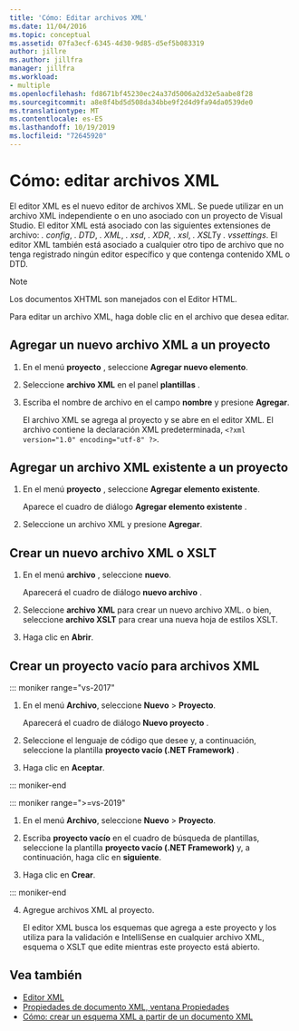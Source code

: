 ```yaml
---
title: 'Cómo: Editar archivos XML'
ms.date: 11/04/2016
ms.topic: conceptual
ms.assetid: 07fa3ecf-6345-4d30-9d85-d5ef5b083319
author: jillre
ms.author: jillfra
manager: jillfra
ms.workload:
- multiple
ms.openlocfilehash: fd8671bf45230ec24a37d5006a2d32e5aabe8f28
ms.sourcegitcommit: a8e8f4bd5d508da34bbe9f2d4d9fa94da0539de0
ms.translationtype: MT
ms.contentlocale: es-ES
ms.lasthandoff: 10/19/2019
ms.locfileid: "72645920"
---
```

# <a name="how-to-edit-xml-files"></a>Cómo: editar archivos XML

El editor XML es el nuevo editor de archivos XML. Se puede utilizar en un archivo XML independiente o en uno asociado con un proyecto de Visual Studio. El editor XML está asociado con las siguientes extensiones de archivo: *. config*, *. DTD*, *. XML*, *. xsd*, *. XDR*, *. xsl*, *. XSLT*y *. vssettings*. El editor XML también está asociado a cualquier otro tipo de archivo que no tenga registrado ningún editor específico y que contenga contenido XML o DTD.

> [!NOTE]
> Los documentos XHTML son manejados con el Editor HTML.

Para editar un archivo XML, haga doble clic en el archivo que desea editar.

## <a name="add-a-new-xml-file-to-a-project"></a>Agregar un nuevo archivo XML a un proyecto

1. En el menú **proyecto** , seleccione **Agregar nuevo elemento**.

2. Seleccione **archivo XML** en el panel **plantillas** .

3. Escriba el nombre de archivo en el campo **nombre** y presione **Agregar**.

   El archivo XML se agrega al proyecto y se abre en el editor XML. El archivo contiene la declaración XML predeterminada, `<?xml version="1.0" encoding="utf-8" ?>`.

## <a name="add-an-existing-xml-file-to-a-project"></a>Agregar un archivo XML existente a un proyecto

1. En el menú **proyecto** , seleccione **Agregar elemento existente**.

   Aparece el cuadro de diálogo **Agregar elemento existente** .

2. Seleccione un archivo XML y presione **Agregar**.

## <a name="create-a-new-xml-or-xslt-file"></a>Crear un nuevo archivo XML o XSLT

1. En el menú **archivo** , seleccione **nuevo**.

   Aparecerá el cuadro de diálogo **nuevo archivo** .

2. Seleccione **archivo XML** para crear un nuevo archivo XML. o bien, seleccione **archivo XSLT** para crear una nueva hoja de estilos XSLT.

3. Haga clic en **Abrir**.

## <a name="create-an-empty-project-for-xml-files"></a>Crear un proyecto vacío para archivos XML

::: moniker range="vs-2017"

1. En el menú **Archivo**, seleccione **Nuevo** > **Proyecto**.

   Aparecerá el cuadro de diálogo **Nuevo proyecto** .

2. Seleccione el lenguaje de código que desee y, a continuación, seleccione la plantilla **proyecto vacío (.NET Framework)** .

3. Haga clic en **Aceptar**.

::: moniker-end

::: moniker range=">=vs-2019"

1. En el menú **Archivo**, seleccione **Nuevo** > **Proyecto**.

2. Escriba **proyecto vacío** en el cuadro de búsqueda de plantillas, seleccione la plantilla **proyecto vacío (.NET Framework)** y, a continuación, haga clic en **siguiente**.

3. Haga clic en **Crear**.

::: moniker-end

4. Agregue archivos XML al proyecto.

   El editor XML busca los esquemas que agrega a este proyecto y los utiliza para la validación e IntelliSense en cualquier archivo XML, esquema o XSLT que edite mientras este proyecto está abierto.

## <a name="see-also"></a>Vea también

- [Editor XML](../xml-tools/xml-editor.md)
- [Propiedades de documento XML, ventana Propiedades](../xml-tools/xml-document-properties-properties-window.md)
- [Cómo: crear un esquema XML a partir de un documento XML](../xml-tools/how-to-create-an-xml-schema-from-an-xml-document.md)